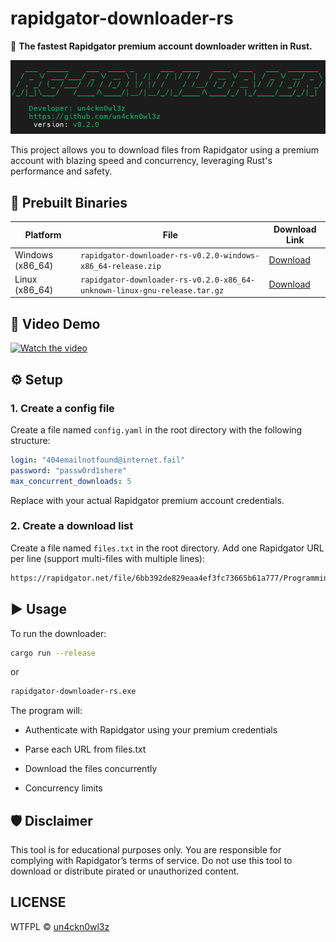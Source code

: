 # rapidgator-downloader-rs
🚀 **The fastest Rapidgator premium account downloader written in Rust.**

![banner](./Banner.png)

This project allows you to download files from Rapidgator using a premium account with blazing speed and concurrency, leveraging Rust's performance and safety.

## 🔨 Prebuilt Binaries

| Platform | File | Download Link |
|----------|------|----------------|
| Windows (x86_64) | `rapidgator-downloader-rs-v0.2.0-windows-x86_64-release.zip` | [Download](https://github.com/un4ckn0wl3z/rapidgator-downloader-rs/releases/download/v0.2.0/rapidgator-downloader-rs-v0.2.0-windows-x86_64-release.zip) |
| Linux (x86_64) | `rapidgator-downloader-rs-v0.2.0-x86_64-unknown-linux-gnu-release.tar.gz` | [Download](https://github.com/un4ckn0wl3z/rapidgator-downloader-rs/releases/download/v0.2.0/rapidgator-downloader-rs-v0.2.0-x86_64-unknown-linux-gnu-release.tar.gz) |


## 🎥 Video Demo
[![Watch the video](https://img.youtube.com/vi/Zm0i67-xFrM/0.jpg)](https://youtu.be/Zm0i67-xFrM)


## ⚙️ Setup

### 1. Create a config file

Create a file named `config.yaml` in the root directory with the following structure:

```yaml
login: "404emailnotfound@internet.fail"
password: "passw0rd1shere"
max_concurrent_downloads: 5
```

Replace with your actual Rapidgator premium account credentials.

### 2. Create a download list
Create a file named `files.txt` in the root directory. Add one Rapidgator URL per line (support multi-files with multiple lines):

```txt
https://rapidgator.net/file/6bb392de829eaa4ef3fc73665b61a777/ProgrammingRust3rdEdition.Sanet.st.zip.html
```

## ▶️ Usage
To run the downloader:

```bash
cargo run --release
```
or
```bash
rapidgator-downloader-rs.exe
```
The program will:

- Authenticate with Rapidgator using your premium credentials

- Parse each URL from files.txt

- Download the files concurrently

- Concurrency limits

## 🛡 Disclaimer
This tool is for educational purposes only. You are responsible for complying with Rapidgator’s terms of service. Do not use this tool to download or distribute pirated or unauthorized content.

## LICENSE
WTFPL © [un4ckn0wl3z](https://github.com/un4ckn0wl3z)
